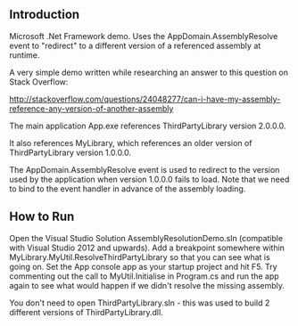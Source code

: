 Introduction
------------

Microsoft .Net Framework demo. Uses the AppDomain.AssemblyResolve event to "redirect" to a different version of a referenced assembly at runtime.

A very simple demo written while researching an answer to this question on Stack Overflow:

http://stackoverflow.com/questions/24048277/can-i-have-my-assembly-reference-any-version-of-another-assembly


The main application App.exe references ThirdPartyLibrary version 2.0.0.0.

It also references MyLibrary, which references an older version of ThirdPartyLibrary version 1.0.0.0.

The AppDomain.AssemblyResolve event is used to redirect to the version used by the application when version 1.0.0.0 fails to load. Note that we need to bind to the event handler in advance of the assembly loading. 

How to Run
----------

Open the Visual Studio Solution AssemblyResolutionDemo.sln (compatible with Visual Studio 2012 and upwards).
Add a breakpoint somewhere within MyLibrary.MyUtil.ResolveThirdPartyLibrary so that you can see what is going on.
Set the App console app as your startup project and hit F5.
Try commenting out the call to MyUtil.Initialise in Program.cs and run the app again to see what would happen if we didn't resolve the missing assembly.

You don't need to open ThirdPartyLibrary.sln - this was used to build 2 different versions of ThirdPartyLibrary.dll.